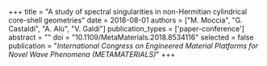 +++
title = "A study of spectral singularities in non-Hermitian cylindrical core-shell geometries"
date = 2018-08-01
authors = ["M. Moccia", "G. Castaldi", "A. Alù", "V. Galdi"]
publication_types = ['paper-conference']
abstract = ""
doi = "10.1109/MetaMaterials.2018.8534116"
selected = false
publication = "*International Congress on Engineered Material Platforms for Novel Wave Phenomena (METAMATERIALS)*"
+++

